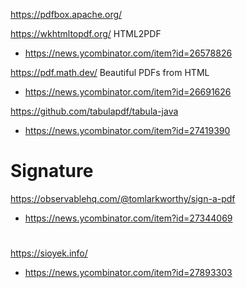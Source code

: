 https://pdfbox.apache.org/

https://wkhtmltopdf.org/ HTML2PDF
* https://news.ycombinator.com/item?id=26578826


https://pdf.math.dev/ Beautiful PDFs from HTML
* https://news.ycombinator.com/item?id=26691626

https://github.com/tabulapdf/tabula-java
* https://news.ycombinator.com/item?id=27419390

# Signature
https://observablehq.com/@tomlarkworthy/sign-a-pdf
* https://news.ycombinator.com/item?id=27344069

#
https://sioyek.info/
* https://news.ycombinator.com/item?id=27893303